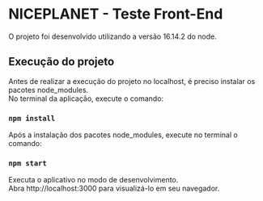 # NICEPLANET - Teste Front-End

O projeto foi desenvolvido utilizando a versão 16.14.2 do node.

## Execução do projeto

Antes de realizar a execução do projeto no localhost, é preciso instalar os pacotes node_modules.\
No terminal da aplicação, execute o comando:

### `npm install`

Após a instalação dos pacotes node_modules, execute no terminal o comando:

### `npm start`

Executa o aplicativo no modo de desenvolvimento.\
Abra http://localhost:3000 para visualizá-lo em seu navegador.
